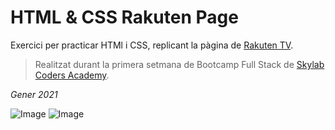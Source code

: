 # HTML & CSS Rakuten Page

Exercici per practicar HTMl i CSS, replicant la pàgina de
[Rakuten TV](https://rakuten.tv/es/).

 
> Realitzat durant la primera setmana de Bootcamp Full Stack de [Skylab Coders Academy](https://www.skylabcoders.com/ca).

*Gener 2021*

![Image](https://github.com/laiasolanes/html_css_rakuten_page/blob/main/images/FireShot%20Capture%20062%20-%20Rakuten%20TV%20-%20127.0.0.1.png)
![Image](https://github.com/laiasolanes/html_css_rakuten_page/blob/main/images/FireShot%20Capture%20065%20-%20Rakuten%20TV%20-%20127.0.0.1.png)